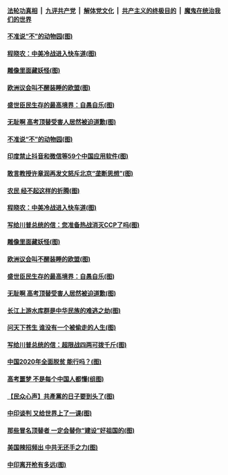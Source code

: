 ####  [法轮功真相](../../../../basic/blob/master/README.md?t=07010631) &nbsp;|&nbsp; [九评共产党](../../../../9ping.md/blob/master/README.md?t=07010631) &nbsp;|&nbsp; [解体党文化](../../../../jtdwh.md/blob/master/README.md?t=07010631)  &nbsp;|&nbsp; [共产主义的终极目的](../../../../gczydzjmd.md/blob/master/README.md?t=07010631) &nbsp;|&nbsp; [魔鬼在统治我们的世界](../../../../mgztzwmdsj.md/blob/master/README.md?t=07010631) 

#### [不准说“不”的动物园(图)](../pages/p4/938192.md?t=07010631) 

#### [程晓农：中美冷战进入快车道(图)](../pages/p4/938157.md?t=07010631) 

#### [雕像里面藏妖怪(图)](../pages/p4/937959.md?t=07010631) 

#### [欧洲议会叫不醒装睡的欧盟(图)](../pages/p4/938033.md?t=07010631) 

#### [盛世臣民生存的最高境界：自愚自乐(图)](../pages/p4/938023.md?t=07010631) 

#### [无耻啊 高考顶替受害人居然被迫道歉(图)](../pages/p4/938030.md?t=07010631) 

#### [不准说“不”的动物园(图)](../pages/p4/938192.md?t=07010631) 

#### [印度禁止抖音和微信等59个中国应用软件(图)](../pages/p4/938164.md?t=07010631) 

#### [敢言教授许章润再发文怒斥北京“垄断思想”(图)](../pages/p4/938162.md?t=07010631) 

#### [农民 经不起这样的折腾(图)](../pages/p4/938158.md?t=07010631) 

#### [程晓农：中美冷战进入快车道(图)](../pages/p4/938157.md?t=07010631) 

#### [写给川普总统的信：您准备热战消灭CCP了吗(图)](../pages/p4/938153.md?t=07010631) 

#### [雕像里面藏妖怪(图)](../pages/p4/937959.md?t=07010631) 

#### [欧洲议会叫不醒装睡的欧盟(图)](../pages/p4/938033.md?t=07010631) 

#### [盛世臣民生存的最高境界：自愚自乐(图)](../pages/p4/938023.md?t=07010631) 

#### [无耻啊 高考顶替受害人居然被迫道歉(图)](../pages/p4/938030.md?t=07010631) 

#### [长江上游水库群是中华民族的难逃之劫(图)](../pages/p4/938022.md?t=07010631) 

#### [问天下苍生 谁没有一个被偷走的人生(图)](../pages/p4/938026.md?t=07010631) 

#### [写给川普总统的信：超限战四两可拨千斤(图)](../pages/p4/938021.md?t=07010631) 

#### [中国2020年全面脱贫 能行吗？(图)](../pages/p4/937928.md?t=07010631) 

#### [高考噩梦 不是每个中国人都懂(组图)](../pages/p4/937927.md?t=07010631) 

#### [【民众心声】共產黨的日子要到头了(图)](../pages/p4/937474.md?t=07010631) 

#### [中印谈判 又给世界上了一课(图)](../pages/p4/937868.md?t=07010631) 

#### [那些冒名顶替者 一定会替你“建设”好祖国的(图)](../pages/p4/937925.md?t=07010631) 

#### [美国辣招频出 中共无还手之力(图)](../pages/p4/937916.md?t=07010631) 

#### [中印离开枪有多远(图)](../pages/p4/937913.md?t=07010631) 

